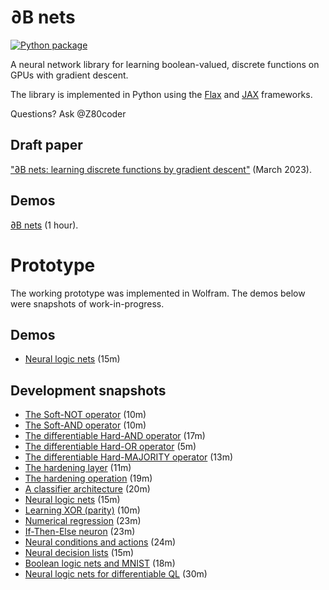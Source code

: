 # ∂B nets

[![Python package](https://github.com/Z80coder/discrete-differentiable-networks/actions/workflows/python.yaml/badge.svg)](https://github.com/Z80coder/discrete-differentiable-networks/actions/workflows/python.yaml)

A neural network library for learning boolean-valued, discrete functions on GPUs with gradient descent.

The library is implemented in Python using the [Flax](https://github.com/google/flax) and [JAX](https://github.com/google/jax) frameworks.

Questions? Ask @Z80coder

## Draft paper

["∂B nets: learning discrete functions by gradient descent"](./docs/db.pdf) (March 2023).

## Demos

[∂B nets](https://drive.google.com/file/d/1UUhv6loBrFnZ7jwiHBofnp06at_8bm_F/view?usp=share_link) (1 hour).

# Prototype

The working prototype was implemented in Wolfram. The demos below were snapshots of work-in-progress.

## Demos

- [Neural logic nets](https://drive.google.com/file/d/1_IECuI0f58o_aIIdaQhRo6qPH517YaMa/view?usp=share_link) (15m)

## Development snapshots

- [The Soft-NOT operator](https://drive.google.com/file/d/1z2WFpz4eWLb9xauRnIl6mSXhkbU-XR6X/view?usp=share_link) (10m)
- [The Soft-AND operator](https://drive.google.com/file/d/1l9Y2cWJYYdYSsgqwfH-Dfo2Nxmiewia-/view?usp=share_link) (10m)
- [The differentiable Hard-AND operator](https://drive.google.com/file/d/1Bg1KjKF8KZaBP6jYFhQ5oARrcZYx2O8S/view?usp=share_link) (17m)
- [The differentiable Hard-OR operator](https://drive.google.com/file/d/1WUmJHToU0hQo0YgHlhJb12qECDKzmE8f/view?usp=share_link) (5m)
- [The differentiable Hard-MAJORITY operator](https://drive.google.com/file/d/18oQWhNvbkJGZ49OcQEqGAxkskGZV0e09/view?usp=share_link) (13m)
- [The hardening layer](https://drive.google.com/file/d/1c5K77n9dftsyciq32T7SBBa0PBhIgEq7/view?usp=share_link) (11m)
- [The hardening operation](https://drive.google.com/file/d/1JWA9P9BbfEHWiDfNKVjaH_ssP6CA19Nf/view?usp=share_link) (19m)
- [A classifier architecture](https://drive.google.com/file/d/1KZp8-7hbc_5tHESgmcyBDdBbZDu9UEO9/view?usp=share_link) (20m)
- [Neural logic nets](https://drive.google.com/file/d/1_IECuI0f58o_aIIdaQhRo6qPH517YaMa/view?usp=share_link) (15m)
- [Learning XOR (parity)](https://drive.google.com/file/d/1I2H3iQjM7tNrG83DJFFngQZB_T8jM6uw/view?usp=share_link) (10m)
- [Numerical regression](https://drive.google.com/file/d/1Qx9hBR2nZVymJr3Yoi1CGdg9y8VBxn8P/view?usp=share_link) (23m)
- [If-Then-Else neuron](https://drive.google.com/file/d/1siMqbLr9VYCOwBqNUAnQse9IQSGUjlqo/view?usp=share_link) (23m)
- [Neural conditions and actions](https://drive.google.com/file/d/1WH319bwV55858TYQ9G3C4RPxzdTiA0Ru/view?usp=share_link) (24m)
- [Neural decision lists](https://drive.google.com/file/d/1H0tJtiHz3yXZ7E2xeauaNRd4rnBTUf2v/view?usp=share_link) (15m)
- [Boolean logic nets and MNIST](https://drive.google.com/file/d/12Rwx8H76UTNRdBK4WAwe_QeTWiGrbP-_/view?usp=share_link) (18m)
- [Neural logic nets for differentiable QL](https://drive.google.com/file/d/15rAagCh7LxEN0CHVNkTY6iPWSxrAG0pW/view?usp=share_link) (30m)


